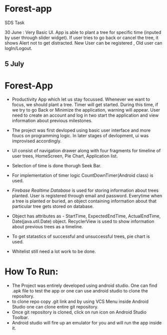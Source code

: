 # Forest-app
SDS Task

30 June :
  Very Basic UI.
  App is able to plant a tree for specific time (inputed by user through slider widget).
  If user tries to go back or cancel the tree, it shows Alert not to get distracted.
  New User can be registered , Old user can logIn/Logout.
  
## 5 July
  
# Forest-App

* Productivity App which let us stay focussed. Whenever we want to focus, we should plant a tree.
  Timer will get started. During this time, if we try to go Back or Minimize the application, warning will appear.
  User need to create an account and log in two start the application and view information about previous milestones.


* The project was first devloped using basic user interface and more foucs on programming logic.
  In later stages of devlopment, ui was improvised accordingly.
* UI consist of navigation drawer along with four fragments for timeline of user trees, HomeScreen, Pie Chart, Application list.
* Selection of time is done thorugh Seek Bar.
* For implementation of timer logic CountDownTimer(Android class) is used.
* *Firebase Realtime Database* is used for storing information about trees planted.
  User is registered through email and password. 
  Everytime when a tree is planted or buried, an object containing information about that particular tree gets stored on database.
* Object has attributes as - StartTime, ExpectedEndTime, ActualEndTime, Date(java.util.Date) object.
  RecyclerView is used to show information about previous trees as a timeline.
* To get statastics of successful and unsuccessful trees, pie chart is used.
* Whitelist still need a lot work to be done.


# How To Run:
* The Project was entirely developed using android studio. One can find .apk file to test the app or one can use android studio to clone the repository.
* to clone repo copy .git link and by using VCS Menu inside Android Studio one can clone entire git repository.
* Once git repository is cloned, click on run icon on Android Studio Toolbar.
* Android studio will fire up an emulator for you and will run the app inside it.


